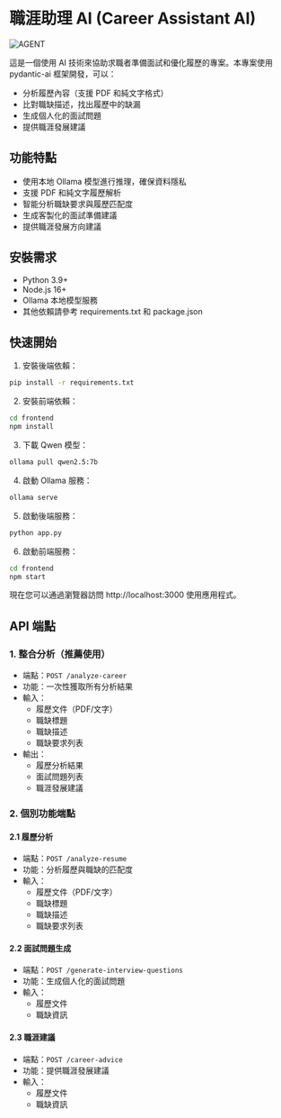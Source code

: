 # 職涯助理 AI (Career Assistant AI)
![AGENT](https://github.com/user-attachments/assets/13759682-fa58-44a6-aa9d-de2e768211d9)

這是一個使用 AI 技術來協助求職者準備面試和優化履歷的專案。本專案使用 pydantic-ai 框架開發，可以：

- 分析履歷內容（支援 PDF 和純文字格式）
- 比對職缺描述，找出履歷中的缺漏
- 生成個人化的面試問題
- 提供職涯發展建議

## 功能特點

- 使用本地 Ollama 模型進行推理，確保資料隱私
- 支援 PDF 和純文字履歷解析
- 智能分析職缺要求與履歷匹配度
- 生成客製化的面試準備建議
- 提供職涯發展方向建議

## 安裝需求

- Python 3.9+
- Node.js 16+
- Ollama 本地模型服務
- 其他依賴請參考 requirements.txt 和 package.json

## 快速開始

1. 安裝後端依賴：
```bash
pip install -r requirements.txt
```

2. 安裝前端依賴：
```bash
cd frontend
npm install
```

3. 下載 Qwen 模型：
```bash
ollama pull qwen2.5:7b
```

4. 啟動 Ollama 服務：
```bash
ollama serve
```

5. 啟動後端服務：
```bash
python app.py
```

6. 啟動前端服務：
```bash
cd frontend
npm start
```

現在您可以通過瀏覽器訪問 http://localhost:3000 使用應用程式。

## API 端點

### 1. 整合分析（推薦使用）
- 端點：`POST /analyze-career`
- 功能：一次性獲取所有分析結果
- 輸入：
  - 履歷文件（PDF/文字）
  - 職缺標題
  - 職缺描述
  - 職缺要求列表
- 輸出：
  - 履歷分析結果
  - 面試問題列表
  - 職涯發展建議

### 2. 個別功能端點

#### 2.1 履歷分析
- 端點：`POST /analyze-resume`
- 功能：分析履歷與職缺的匹配度
- 輸入：
  - 履歷文件（PDF/文字）
  - 職缺標題
  - 職缺描述
  - 職缺要求列表

#### 2.2 面試問題生成
- 端點：`POST /generate-interview-questions`
- 功能：生成個人化的面試問題
- 輸入：
  - 履歷文件
  - 職缺資訊

#### 2.3 職涯建議
- 端點：`POST /career-advice`
- 功能：提供職涯發展建議
- 輸入：
  - 履歷文件
  - 職缺資訊

